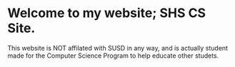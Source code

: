 # Welcome to my website; SHS CS Site.

This website is NOT affilated with SUSD in any way, and is actually student made for the Computer Science Program to help educate other studets.
